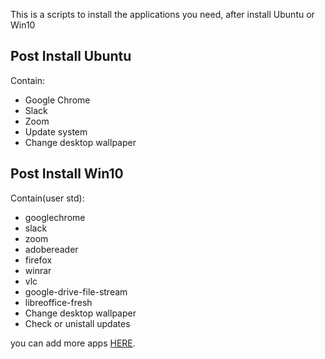 This is a scripts to install the applications you need, after install Ubuntu or Win10

## Post Install Ubuntu

Contain:
* Google Chrome
* Slack
* Zoom
* Update system
* Change desktop wallpaper



## Post Install Win10

Contain(user std):
* googlechrome
* slack
* zoom
* adobereader
* firefox
* winrar
* vlc
* google-drive-file-stream
* libreoffice-fresh
* Change desktop wallpaper
* Check or unistall updates


you can add more apps [HERE](https://community.chocolatey.org/packages).

